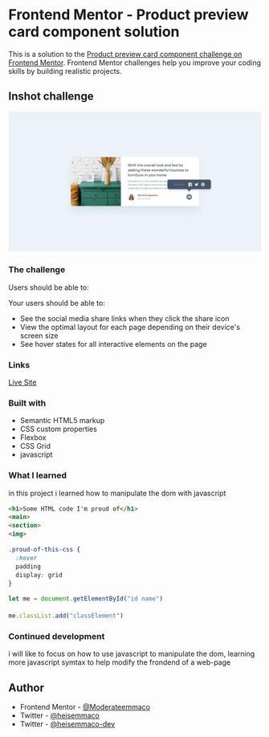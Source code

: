 # Frontend Mentor - Product preview card component solution

This is a solution to the [Product preview card component challenge on Frontend Mentor](https://www.frontendmentor.io/challenges/product-preview-card-component-GO7UmttRfa). Frontend Mentor challenges help you improve your coding skills by building realistic projects. 

## Inshot challenge

<img src="/desktop-active-state.jpg">

### The challenge

Users should be able to:

Your users should be able to:

- See the social media share links when they click the share icon
- View the optimal layout for each page depending on their device's screen size
- See hover states for all interactive elements on the page

### Links
<a href="https://heisemmaco.github.io/article-preview-component/">Live Site</a>

### Built with

- Semantic HTML5 markup
- CSS custom properties
- Flexbox
- CSS Grid
- javascript

### What I learned

in this project i learned how to manipulate the dom with javascript 

```html
<h1>Some HTML code I'm proud of</h1>
<main>
<section>
<img>
```

```css
.proud-of-this-css {
  :hover
  padding 
  display: grid
}
```
```js
let me = document.getElementById("id name")

me.classList.add("classElement")
```

### Continued development

i will like to focus on how to use javascript to manipulate the dom, learning more javascript symtax to help modify the frondend of a web-page

## Author

- Frontend Mentor - [@Moderateemmaco](https://www.frontendmentor.io/profile/Moderateemmaco)
- Twitter - [@heisemmaco](https://www.twitter.com/heisemmaco)
- Twitter - [@heisemmaco-dev](https://www.github.com/heisemmaco-dev)
